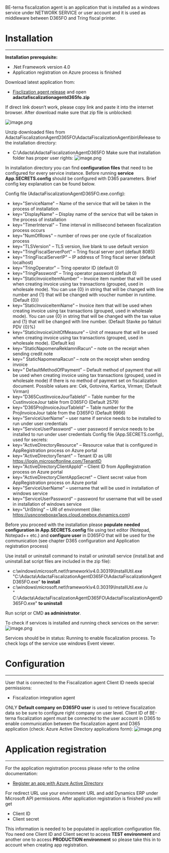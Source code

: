 BE-terna fiscalization agent is an application that is installed as a windows service under NETWORK SERVICE or user account and it is used as middleware between D365FO and Tring fiscal printer.


# **Installation**
___

**Installation prerequisite:** 
-	.Net Framework version 4.0
-	Application registration on Azure process is finished

Download latest application from:
-	[Fisclization agent release]( https://erp-releases.adacta-group.com/b/adaxreleases?path=adloc%2F10.0%2FAdLocExt%2F) and open **adactafiscalizationagentd365fo.zip**

If direct link doesn’t work, please copy link and paste it into the internet browser. After download make sure that zip file is unblocked:

![image.png](/.attachments/image-85932e1e-a06e-4cb6-b5ea-99b258788064.png)


Unzip downloaded files from AdactaFiscalizationAgentD365FO\AdactaFiscalizationAgent\bin\Release to the installation directory:
-	C:\Adacta\AdactaFiscalizationAgentD365FO
Make sure that installation folder has proper user rights:
![image.png](/.attachments/image-1680c317-b1c8-44cd-a0b3-c7204baf1177.png)

In installation directory you can find **configuration files** that need to be configured for every service instance. Before running **service App.SECRETS.config** should be configured with D365 parameters. Brief config key explanation can be found below.

Config file (AdactaFiscalizationAgentD365FO.exe.config):
-	key="ServiceName" – Name of the service that will be taken in the process of installation
-	key="DisplayName" – Display name of the service that will be taken in the process of installation
-	key="TimerInterval" – Time interval in millisecond between fiscalization process occurs 
-	key="NumOfRows" – number of rows per one cycle of fiscalization process
-	key="TLSVersion" – TLS version, live blank to use default version
-	key="TringFiscalServerPort" – Tring fiscal server port (default 8085)
-	key="TringFiscalServerIP" – IP address of Tring fiscal server (default localhost)
-	key="TringOperator" – Tring operator ID (default 0)
-	key="TringPassword" – Tring operator password (default 0)
-	key=”StaticInvoiceItemNumber” – Invoice item number that will be used when creating invoice using tax transactions (grouped, used in wholesale mode). You can use {0} in string that will be changed with line number and {1} that will be changed with voucher number in runtime. (Default {0})
-	key=”StaticInvoiceItemName” – Invoice item that will be used when creating invoice using tax transactions (grouped, used in wholesale mode). You can use {0} in string that will be changed with the tax value and {1} that will be changed with line number. (Default Stavke po fakturi PDV {0}%)
-	key=”StaticInvoiceUnitOfMeasure” – Unit of measure that will be used when creating invoice using tax transactions (grouped, used in wholesale mode). (Default ko)
-	key=”StaticNapomenaReklamniRacun” – note on the receipt when sending credit note
-	key=” StaticNapomenaRacun” – note on the receipt when sending invoice
-	key=” DefaultMethodOfPayment” – Default method of payment that will be used when creating invoice using tax transactions (grouped, used in wholesale mode) if there is no method of payment set on fiscalization document. Possible values are: Cek, Gotovina, Kartica, Virman; (Default Virman)
-	key=”D365CustInvoiceJourTableId” – Table number for the CustInvoiceJour table from D365FO (Default 2579)
-	key=”D365ProjInvoiceJourTableId” – Table number for the ProjInvoiceJour table from the D365FO (Default 9966)
-	key=”ServiceUserName” – user name if service needs to be installed to run under user credentials
-	key=”ServiceUserPassword” – user password if service needs to be installed to run under user credentials
Config file (App.SECRETS.config), used for secrets:
-	key="ActiveDirectoryResource" – Resource value that is configured in AppRegistration process on Azure portal
-	key="ActiveDirectoryTenant" – Tenant ID as URI  https://login.microsoftonline.com/TenantID
-	key="ActiveDirectoryClientAppId" – Client ID from AppRegistration process on Azure portal
-	key="ActiveDirectoryClientAppSecret" – Client secret value from AppRegistration process on Azure portal
-	key="ServiceUserName" – username that will be used in installation of windows service
-	key="ServiceUserPassword" – password for username that will be used in installation of windows service
-	key="UriString" – URI of environment (like: https://usnconeboxax1aos.cloud.onebox.dynamics.com)

Before you proceed with the installation please **populate needed configuration in App.SECRETS.config** file using text editor (Notepad, Notepad++ etc.) and **configure user** in D365FO that will be used for the communication (see chapter D365 configuration and Application registration process)

Use install or uninstall command to install or uninstall service (install.bat and uninstall.bat script files are included in the zip file):
-	c:\windows\microsoft.net\framework\v4.0.30319\InstallUtil.exe<br> 
"C:\Adacta\AdactaFiscalizationAgentD365FO\AdactaFiscalizationAgentD365FO.exe" **to install**
-	c:\windows\microsoft.net\framework\v4.0.30319\InstallUtil.exe /u<br> 
" C:\Adacta\AdactaFiscalizationAgentD365FO\AdactaFiscalizationAgentD365FO.exe" **to uninstall**

Run script or CMD **as administrator**.

To check if services is installed and running check services on the server:
![image.png](/.attachments/image-636e382c-acf8-428a-b378-ae569fe944f0.png)

Services should be in status: Running to enable fiscalization process. To check logs of the service use windows Event viewer. 

# **Configuration**
---

User that is connected to the Fiscalization agent Client ID needs special permissions:
-	Fiscalization integration agent

ONLY **Default company on D365FO user** is used to retrieve fiscalization data so be sure to configure right company on user level.
Client ID of BE-terna fiscalization agent must be connected to the user account in D365 to enable communication between the fiscalization agent and D365 application (check: Azure Active Directory applications form): 
![image.png](/.attachments/image-61b55297-9ce9-4b64-8f3e-2bf561fb284b.png)

# **Application registration**
---

For the application registration process please refer to the online documentation:
-	[Register an app with Azure Active Directory](https://docs.microsoft.com/en-us/powerapps/developer/data-platform/walkthrough-register-app-azure-active-directory)

For redirect URL use your environment URL and add Dynamics ERP under Microsoft API permissions.
After application registration is finished you will get 
-	Client ID 
-	Client secret

This information is needed to be populated in application configuration file.
You need one Client ID and Client secret to access **TEST environment** and another one to access **PRODUCTION environment** so please take this in to account when creating app registration.
